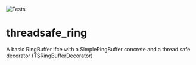 ![Tests](https://github.com/milspect18/threadsafe_ring/workflows/Tests/badge.svg)

# threadsafe_ring
A basic RingBuffer ifce with a SimpleRingBuffer concrete and a thread safe decorator (TSRingBufferDecorator)

